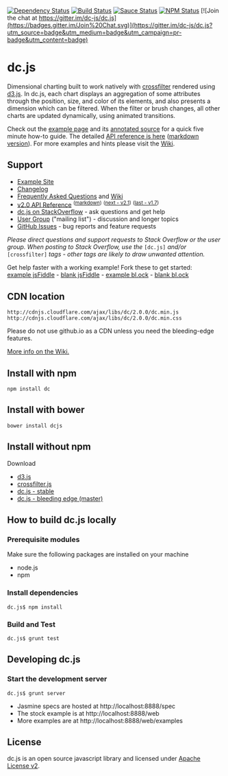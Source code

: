 [![Dependency Status](https://gemnasium.com/dc-js/dc.js.svg)](https://gemnasium.com/dc-js/dc.js)
[![Build Status](https://api.travis-ci.org/dc-js/dc.js.svg?branch=master)](http://travis-ci.org/dc-js/dc.js)
[![Sauce Status](https://saucelabs.com/buildstatus/sclevine)](https://saucelabs.com/u/sclevine)
[![NPM Status](https://badge.fury.io/js/dc.svg)](http://badge.fury.io/js/dc)
[![Join the chat at https://gitter.im/dc-js/dc.js](https://badges.gitter.im/Join%20Chat.svg)](https://gitter.im/dc-js/dc.js?utm_source=badge&utm_medium=badge&utm_campaign=pr-badge&utm_content=badge)

dc.js
=====

Dimensional charting built to work natively with [crossfilter](http://crossfilter.github.io/crossfilter/)
rendered using [d3.js](https://d3js.org/). In dc.js, each chart displays an aggregation of some
attributes through the position, size, and color of its elements, and also presents a dimension
which can be filtered. When the filter or brush changes, all other charts are updated dynamically,
using animated transitions.

Check out the [example page](http://dc-js.github.com/dc.js/)
and its [annotated source](http://dc-js.github.io/dc.js/docs/stock.html) for a quick five minute
how-to guide. The detailed [API reference is here](http://dc-js.github.io/dc.js/docs/html/)
([markdown version](https://github.com/dc-js/dc.js/blob/develop/web/docs/api-latest.md)). For
more examples and hints please visit the [Wiki](https://github.com/dc-js/dc.js/wiki).


Support
--------------------
* [Example Site](http://dc-js.github.com/dc.js/)
* [Changelog](https://github.com/dc-js/dc.js/blob/develop/Changelog.md)
* [Frequently Asked Questions](https://github.com/dc-js/dc.js/wiki/FAQ) and [Wiki](https://github.com/dc-js/dc.js/wiki)
* [v2.0 API Reference](http://dc-js.github.io/dc.js/docs/html/) <sup>([markdown](https://github.com/dc-js/dc.js/blob/master/web/docs/api-latest.md))</sup> <sup>([next - v2.1](https://github.com/dc-js/dc.js/blob/develop/web/docs/api-latest.md))</sup> <sup>([last - v1.7](https://github.com/dc-js/dc.js/blob/master/web/docs/api-1.7.0.md))</sup>
* [dc.js on StackOverflow](http://stackoverflow.com/questions/tagged/dc.js) - ask questions and get help
* [User Group](https://groups.google.com/forum/?fromgroups#!forum/dc-js-user-group) ("mailing list") - discussion and longer topics
* [GitHub Issues](https://github.com/dc-js/dc.js/issues) - bug reports and feature requests

*Please direct questions and support requests to Stack Overflow or the user group. When posting to Stack Overflow, use the* `[dc.js]` *and/or* `[crossfilter]` *tags - other tags are likely to draw unwanted attention.*

Get help faster with a working example! Fork these to get started:<br>
[example jsFiddle](https://jsfiddle.net/gordonwoodhull/1hbjwxzy/) - [blank jsFiddle](https://jsfiddle.net/gordonwoodhull/kk4j0bzn/) - [example bl.ock](http://blockbuilder.org/gordonwoodhull/ecce8e32d64c662cffd5) - [blank bl.ock](http://blockbuilder.org/gordonwoodhull/9ab997c9a8d7d3380364)

CDN location
--------------------
```
http://cdnjs.cloudflare.com/ajax/libs/dc/2.0.0/dc.min.js
http://cdnjs.cloudflare.com/ajax/libs/dc/2.0.0/dc.min.css
```
Please do not use github.io as a CDN unless you need the bleeding-edge features.

[More info on the Wiki.](https://github.com/dc-js/dc.js/wiki#cdn-location)


Install with npm
--------------------
```
npm install dc
```


Install with bower
--------------------
```
bower install dcjs
```


Install without npm
--------------------
Download
* [d3.js](https://github.com/mbostock/d3)
* [crossfilter.js](https://github.com/square/crossfilter)
* [dc.js - stable](https://github.com/dc-js/dc.js/releases)
* [dc.js - bleeding edge (master)](https://github.com/dc-js/dc.js)


How to build dc.js locally
---------------------------

### Prerequisite modules

Make sure the following packages are installed on your machine
* node.js
* npm

### Install dependencies
```
dc.js$ npm install
```

### Build and Test
```
dc.js$ grunt test
```

Developing dc.js
----------------

### Start the development server
```
dc.js$ grunt server
```

* Jasmine specs are hosted at http://localhost:8888/spec
* The stock example is at http://localhost:8888/web
* More examples are at http://localhost:8888/web/examples

License
--------------------

dc.js is an open source javascript library and licensed under
[Apache License v2](http://www.apache.org/licenses/LICENSE-2.0.html).
